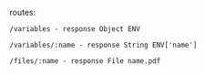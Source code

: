 routes:

    /variables - response Object ENV
    
    /variables/:name - response String ENV['name']
    
    /files/:name - response File name.pdf 

